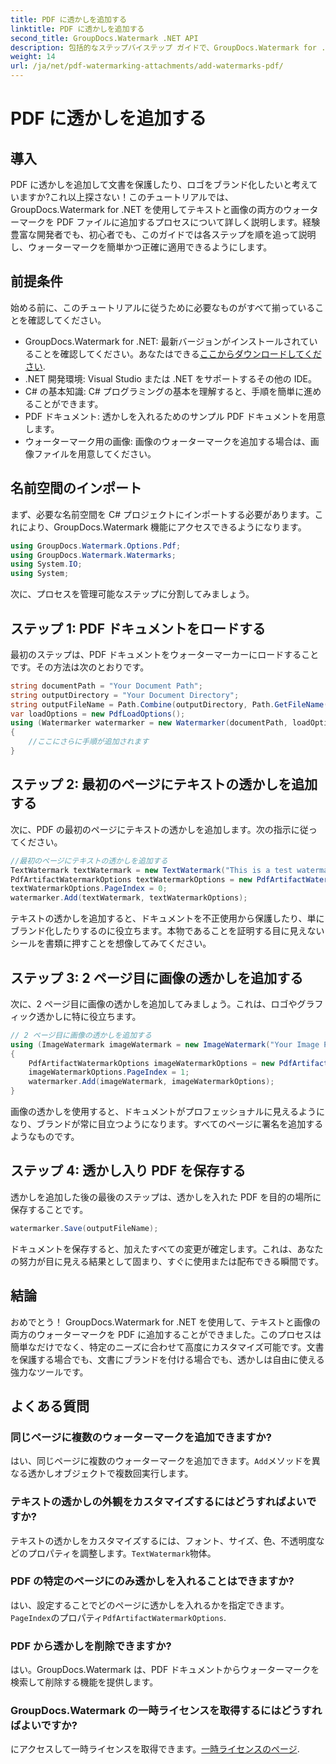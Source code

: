 ```yaml
---
title: PDF に透かしを追加する
linktitle: PDF に透かしを追加する
second_title: GroupDocs.Watermark .NET API
description: 包括的なステップバイステップ ガイドで、GroupDocs.Watermark for .NET を使用して PDF にテキストと画像の透かしを追加する方法を学びます。
weight: 14
url: /ja/net/pdf-watermarking-attachments/add-watermarks-pdf/
---
```


# PDF に透かしを追加する

## 導入
PDF に透かしを追加して文書を保護したり、ロゴをブランド化したいと考えていますか?これ以上探さない！このチュートリアルでは、GroupDocs.Watermark for .NET を使用してテキストと画像の両方のウォーターマークを PDF ファイルに追加するプロセスについて詳しく説明します。経験豊富な開発者でも、初心者でも、このガイドでは各ステップを順を追って説明し、ウォーターマークを簡単かつ正確に適用できるようにします。
## 前提条件
始める前に、このチュートリアルに従うために必要なものがすべて揃っていることを確認してください。
-  GroupDocs.Watermark for .NET: 最新バージョンがインストールされていることを確認してください。あなたはできる[ここからダウンロードしてください](https://releases.groupdocs.com/Watermark/net/).
- .NET 開発環境: Visual Studio または .NET をサポートするその他の IDE。
- C# の基本知識: C# プログラミングの基本を理解すると、手順を簡単に進めることができます。
- PDF ドキュメント: 透かしを入れるためのサンプル PDF ドキュメントを用意します。
- ウォーターマーク用の画像: 画像のウォーターマークを追加する場合は、画像ファイルを用意してください。
## 名前空間のインポート
まず、必要な名前空間を C# プロジェクトにインポートする必要があります。これにより、GroupDocs.Watermark 機能にアクセスできるようになります。
```csharp
using GroupDocs.Watermark.Options.Pdf;
using GroupDocs.Watermark.Watermarks;
using System.IO;
using System;
```
次に、プロセスを管理可能なステップに分割してみましょう。
## ステップ 1: PDF ドキュメントをロードする
最初のステップは、PDF ドキュメントをウォーターマーカーにロードすることです。その方法は次のとおりです。
```csharp
string documentPath = "Your Document Path";
string outputDirectory = "Your Document Directory";
string outputFileName = Path.Combine(outputDirectory, Path.GetFileName(documentPath));
var loadOptions = new PdfLoadOptions();
using (Watermarker watermarker = new Watermarker(documentPath, loadOptions))
{
    //ここにさらに手順が追加されます
}
```
## ステップ 2: 最初のページにテキストの透かしを追加する
次に、PDF の最初のページにテキストの透かしを追加します。次の指示に従ってください。
```csharp
//最初のページにテキストの透かしを追加する
TextWatermark textWatermark = new TextWatermark("This is a test watermark", new Font("Arial", 8));
PdfArtifactWatermarkOptions textWatermarkOptions = new PdfArtifactWatermarkOptions();
textWatermarkOptions.PageIndex = 0;
watermarker.Add(textWatermark, textWatermarkOptions);
```

テキストの透かしを追加すると、ドキュメントを不正使用から保護したり、単にブランド化したりするのに役立ちます。本物であることを証明する目に見えないシールを書類に押すことを想像してみてください。
## ステップ 3: 2 ページ目に画像の透かしを追加する
次に、2 ページ目に画像の透かしを追加してみましょう。これは、ロゴやグラフィック透かしに特に役立ちます。
```csharp
// 2 ページ目に画像の透かしを追加する
using (ImageWatermark imageWatermark = new ImageWatermark("Your Image Path"))
{
    PdfArtifactWatermarkOptions imageWatermarkOptions = new PdfArtifactWatermarkOptions();
    imageWatermarkOptions.PageIndex = 1;
    watermarker.Add(imageWatermark, imageWatermarkOptions);
}
```

画像の透かしを使用すると、ドキュメントがプロフェッショナルに見えるようになり、ブランドが常に目立つようになります。すべてのページに署名を追加するようなものです。
## ステップ 4: 透かし入り PDF を保存する
透かしを追加した後の最後のステップは、透かしを入れた PDF を目的の場所に保存することです。
```csharp
watermarker.Save(outputFileName);
```
ドキュメントを保存すると、加えたすべての変更が確定します。これは、あなたの努力が目に見える結果として固まり、すぐに使用または配布できる瞬間です。
## 結論
おめでとう！ GroupDocs.Watermark for .NET を使用して、テキストと画像の両方のウォーターマークを PDF に追加することができました。このプロセスは簡単なだけでなく、特定のニーズに合わせて高度にカスタマイズ可能です。文書を保護する場合でも、文書にブランドを付ける場合でも、透かしは自由に使える強力なツールです。
## よくある質問
### 同じページに複数のウォーターマークを追加できますか?
はい、同じページに複数のウォーターマークを追加できます。`Add`メソッドを異なる透かしオブジェクトで複数回実行します。
### テキストの透かしの外観をカスタマイズするにはどうすればよいですか?
テキストの透かしをカスタマイズするには、フォント、サイズ、色、不透明度などのプロパティを調整します。`TextWatermark`物体。
### PDF の特定のページにのみ透かしを入れることはできますか?
はい、設定することでどのページに透かしを入れるかを指定できます。`PageIndex`のプロパティ`PdfArtifactWatermarkOptions`.
### PDF から透かしを削除できますか?
はい。GroupDocs.Watermark は、PDF ドキュメントからウォーターマークを検索して削除する機能を提供します。
### GroupDocs.Watermark の一時ライセンスを取得するにはどうすればよいですか?
にアクセスして一時ライセンスを取得できます。[一時ライセンスのページ](https://purchase.groupdocs.com/temporary-license/).